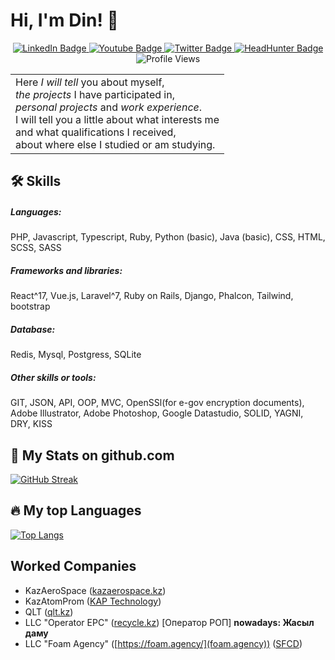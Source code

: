 # Hi, I'm Din! 👋

<div id="badges" align="center">
  <a href="https://www.linkedin.com/in/dinmukhamed-tezekbayev-b18353183">
    <img src="https://img.shields.io/badge/LinkedIn-blue?style=for-the-badge&logo=linkedin&logoColor=white" alt="LinkedIn Badge"/>
  </a>
  <a href="https://studio.youtube.com/channel/UCtBKAQZm4Tcmp0IHaTxYEjA">
    <img src="https://img.shields.io/badge/YouTube-red?style=for-the-badge&logo=youtube&logoColor=white" alt="Youtube Badge"/>
  </a>
  <a href="https://twitter.com/Dinmukhamed14">
    <img src="https://img.shields.io/badge/Twitter-blue?style=for-the-badge&logo=twitter&logoColor=white" alt="Twitter Badge"/>
  </a>
  <a href="https://hh.kz/resume/0e8be1a1ff045ac3790039ed1f4f4946565a65">
    <img src="https://img.shields.io/badge/hh.kz-red?style=for-the-badge&logo=headhunter&logoColor=white" alt="HeadHunter Badge"/>
  </a>
  <span>
    <img src="https://komarev.com/ghpvc/?username=din-tezekbayev&style=for-the-badge" alt="Profile Views" />
  </span>
</div>

<table align="center" border="0" style="border:0">
  <tr>
    <td>
      Here <i>I will tell</i> you about myself, <br/>
      <i>the projects</i> I have participated in,  <br/>
      <i>personal projects</i> and <i>work experience</i>.   <br/>
      I will tell you a little about what interests me   <br/>
      and what qualifications I received,   <br/>
      about where else I studied or am studying.
    </td>
  </tr>
</table>


## 🛠 Skills

##### Languages:
PHP, Javascript, Typescript, Ruby, Python (basic), Java (basic), CSS, HTML, SCSS, SASS
##### Frameworks and libraries:
React^17, Vue.js, Laravel^7, Ruby on Rails, Django, Phalcon, Tailwind, bootstrap
##### Database:
Redis, Mysql, Postgress, SQLite
##### Other skills or tools:
GIT, JSON, API, OOP, MVC, OpenSSl(for e-gov encryption documents), Adobe Illustrator, Adobe Photoshop, Google Datastudio, SOLID, YAGNI, DRY, KISS
	
## 💎 My Stats on github.com

[![GitHub Streak](http://github-readme-streak-stats.herokuapp.com?user=din-tezekbayev&theme=github-dark&date_format=M%20j%5B%2C%20Y%5D)](https://git.io/streak-stats)

## 🔥 My top Languages

[![Top Langs](https://github-readme-stats.vercel.app/api/top-langs/?username=din-tezekbayev&layout=compact&theme=vision-friendly-dark)](https://github.com/anuraghazra/github-readme-stats)

## Worked Companies

- KazAeroSpace ([kazaerospace.kz](https://kazaerospace.kz/))
- KazAtomProm ([KAP Technology](https://kaptechnology.kazatomprom.kz/ru))
- QLT ([qlt.kz](https://qlt.kz/))
- LLC "Operator EPC" ([recycle.kz](recycle.kz)) [Оператор РОП] **nowadays: Жасыл даму**
- LLC "Foam Agency" ([https://foam.agency/](foam.agency)) ([SFCD](https://www.sfcd.com/))
